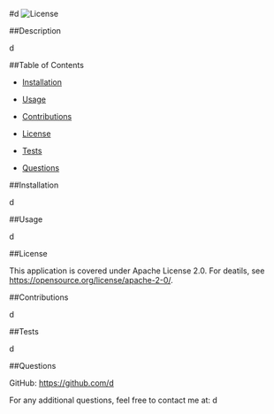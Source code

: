 
  #d
  ![License]((https://img.shields.io/badge/License-Apache_2.0-blue.svg))


  ##Description

  d
  

  ##Table of Contents

  - [Installation](#installation)

  - [Usage](#usage)

  - [Contributions](#contributions)

  - [License](#license)

  - [Tests](#tests)

  - [Questions](#questions)


  ##Installation

  d

  
  ##Usage

  d


  ##License

  This application is covered under Apache License 2.0.
  For deatils, see https://opensource.org/license/apache-2-0/.


  ##Contributions

  d

  
  ##Tests

  d


  ##Questions

  GitHub: https://github.com/d

  For any additional questions, feel free to contact me at: d
  
